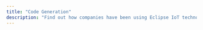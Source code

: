```yaml
---
title: "Code Generation"
description: "Find out how companies have been using Eclipse IoT technolgy to deploy industrial solutions."
---
```

